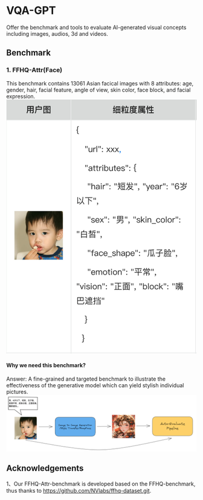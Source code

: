 # VQA-GPT
Offer the benchmark and tools to evaluate AI-generated visual concepts including images, audios, 3d and videos.

## Benchmark
### 1. FFHQ-Attr(Face)
This benchmark contains 13061 Asian facical images with 8 attributes: age, gender, hair, facial feature, angle of view, skin color, face block, and facial expression.
![Demo of the image](image.png)

#### Why we need this benchmark?
Answer: A fine-grained and targeted benchmark to illustrate the effectiveness of the generative model which can yield stylish individual pictures.
![Auto-Pipeline of AI-generated image evaluation](image-1.png)

## Acknowledgements
1、Our FFHQ-Attr-benchmark is developed based on the FFHQ-benchmark, thus thanks to https://github.com/NVlabs/ffhq-dataset.git.
